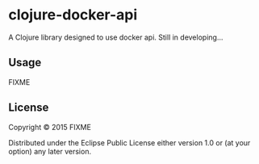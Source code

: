 # clojure-docker-api

A Clojure library designed to use docker api.
Still in developing...

## Usage

FIXME

## License

Copyright © 2015 FIXME

Distributed under the Eclipse Public License either version 1.0 or (at
your option) any later version.
